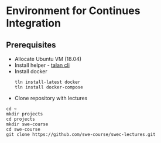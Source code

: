 # Environment for Continues Integration

## Prerequisites
* Allocate Ubuntu VM (18.04)
* Install helper - [talan cli](https://github.com/project-talan/tln-cli)
* Install docker
  ```
  tln install-latest docker
  tln install docker-compose
  ```
 * Clone repository with lectures
  ```
  cd ~
  mkdir projects
  cd projects
  mkdir swe-course
  cd swe-course
  git clone https://github.com/swe-course/swec-lectures.git
  ```
